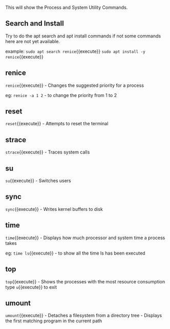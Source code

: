
This will show the Process and System Utility Commands.

## Search and Install

Try to do the apt search and apt install commands if not some commands here are not yet available.

example: `sudo apt search renice`{{execute}} 
         `sudo apt install -y  renice`{{execute}}

## renice
`renice`{{execute}} - Changes the suggested priority for a process

eg: `renice -a 1 2` - to change the priority from 1 to 2

## reset
`reset`{{execute}} - Attempts to reset the terminal

## strace
`strace`{{execute}} - Traces system calls

## su
`su`{{execute}} - Switches users

## sync
`sync`{{execute}} - Writes kernel buffers to disk

## time
`time`{{execute}} - Displays how much processor and system time a process takes

eg: `time ls`{{execute}} - to show all the time ls has been executed

## top
`top`{{execute}} - Shows the processes with the most resource consumption
type `u`{{execute}} to exit

## umount
`umount`{{execute}} - Detaches a filesystem from a directory tree
                    - Displays the first matching program in the current path

